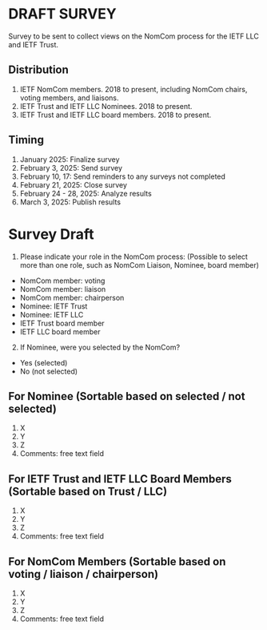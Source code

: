 # DRAFT SURVEY
Survey to be sent to collect views on the NomCom process for the IETF LLC and IETF Trust. 

## Distribution
1. IETF NomCom members. 2018 to present, including NomCom chairs, voting members, and liaisons.
2. IETF Trust and IETF LLC Nominees. 2018 to present.
3. IETF Trust and IETF LLC board members. 2018 to present.

## Timing
1. January 2025: Finalize survey
2. February 3, 2025: Send survey
3. February 10, 17: Send reminders to any surveys not completed
4. February 21, 2025: Close survey
5. February 24 - 28, 2025: Analyze results
6. March 3, 2025: Publish results

# Survey Draft

1. Please indicate your role in the NomCom process: (Possible to select more than one role, such as NomCom Liaison, Nominee, board member)
- NomCom member: voting
- NomCom member: liaison 
- NomCom member: chairperson
- Nominee: IETF Trust
- Nominee: IETF LLC 
- IETF Trust board member
- IETF LLC board member

2. If Nominee, were you selected by the NomCom?
- Yes (selected)
- No (not selected)

## For Nominee (Sortable based on selected / not selected)
1. X
2. Y
3. Z
4. Comments: free text field

## For IETF Trust and IETF LLC Board Members (Sortable based on Trust / LLC)
1. X
2. Y
3. Z
4. Comments: free text field

## For NomCom Members (Sortable based on voting / liaison / chairperson)
1. X
2. Y
3. Z
4. Comments: free text field






